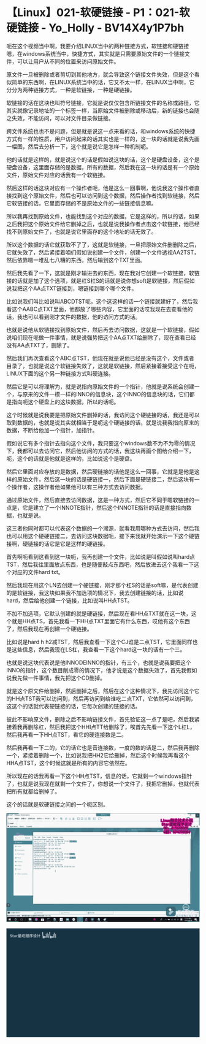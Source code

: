 # 【Linux】021-软硬链接 - P1：021-软硬链接 - Yo_Holly - BV14X4y1P7bh

呃在这个视频当中啊，我要介绍LINUX当中的两种链接方式，软链接和硬链接嗯，在windows系统当中，快捷方式，其实就是只需要原始文件的一个链接文件，可以让用户从不同的位置来访问原始文件。

原文件一旦被删除或者剪切到其他地方，就会导致这个链接文件失效，但是这个看似简单的东西啊，在LINUX系统当中的话，它又不太一样，在LINUX当中啊，它分分为两种链接方式，一种是软链接，一种是硬链接。

软链接的话在这块也叫符号链接，它就是说仅仅包含所链接文件的名称或路径，它其实就像记录地址的一个标签一样，当原始文件被删除或移动后，新的链接也会随之失效，不能访问，可以对文件目录做链接。

跨文件系统也也不是问题，但是就是说这一点来看的话，和windows系统的快捷方式有一样的性质，用户访问起来的话其实也是一样的，这一块的话就是说我先画一幅图，然后去分析一下，这个就是说它是怎样一种机制呃。

他的话就是这样的，就是说这个的话是假如说这块的话，这个是硬盘设备，这个是硬盘设备，这里面存储的是数据，所有的数据，然后我在这一块的话是有一个原始文件，原始文件对应的话我有一个软链接。

然后这样的话这块对应有一个操作者呃，他是这么一回事啊，他说我这个操作者直接找到这个原始文件，然后也可以访问到这个数据，然后操作者找到软链接，然后它软链接的话，它里面存储的不是原始文件的一些链接信息嘛。

所以我再找到原始文件，也能找到这个对应的数据，它是这样的，所以的话，如果之后我把这个原始文件给它删掉之后，也就是说我操作者点击这个软链接，他已经找不到原始文件了，也就是说它里面存的这个地址的话无效了。

所以这个数据的话它就获取不了了，这就是软链接，一旦把原始文件删删除之后，它就失效了，然后紧接着咱们假如说创建一个文件，创建一个文件透视AA2TST，然后依靠嗯一堆乱七八糟的东西，然后输到这个TXT里面。

然后我先看了一下，这就是刚才输进去的东西，现在我对它创建一个软链接，软链接的话就是加了这个选项，就是杠S杠S的话就是说你想soft是软链接，然后假如说我把这个AA点TXT链接到，嗯链接到哪个哪个文件。

比如说我们叫比如说叫ABCDTST呃，这个这这样的话一个链接就建好了，然后我看这个AABC点TXT里面，他都放了哪些内容，它里面的话哎我现在去查看他的话，我也可以看到刚才文件的数据，他的访问方式的话。

也就是说他从软链接找到原始文件，然后再去访问数据，这就是一个软链接，假如说咱们现在呃做一件事情，就是说强势把这个AA点TXT给删除了，现在查看已经没有AA点TXT了，删除了。

然后我们再次查看这个ABC点TST，他现在就是说他已经是没有这个，文件或者目录了，也就是说这个软链接失效了，这就是软链接，然后紧接着接受这个在呃，LINUX下面的这个另一种链接方式叫硬连接。

然后它是可以将理解为，就是说指向原始文件的一个指针，他就是说系统会创建一个，与原来的文件一模一样的INNO的信息块，这个INNO的信息块的话，它们都是指向呃这个硬盘上的这块数据，所以的话呃。

这个时候就是说我要是把原始文件删掉的话，我访问这个硬链接的话，我还是可以取到数据的，也就是说其实就相当于是呃这个硬链接的话，就是说我我指向原来的数据，不断给他加一个指针，加指针。

假如说它有多个指针去指向这个文件，我只要这个windows数不为不为零的情况下，我都可以去访问它，然后他访问的方式的话，我这块再画个图给介绍一下，呃，这个的话就是他就是这样的，比如说这个是硬盘。

然后它里面对应存放的是数据，然后硬链接的话他是这么一回事，它就是是他是这样的原始文件，然后这一块的话是硬链接一，然后下面是硬链接二，然后这块有一个操作者，这操作者他如果他可以有三种方式去访问数据。

通过原始文件，然后直接去访问数据，这是一种方式，然后它不同于嗯软链接的一点是，它是建立了一个INNOTE指针，然后这个INNOTE指针的话是直接指向数据，也就是说。

这三者他同时都可以代表这个数据的一个溯源，就看我用哪种方式去访问，然后我也可以用这个硬硬链接二，去访问这块数据呃，接下来我就开始演示一下这个硬链接啊，硬链接的话它是它是这样的硬链接。

首先啊呃看到这看到这一块呃，我再创建一个文件，比如说是叫假如说叫hard点TST，然后我往里面放点东西，也是随便敲点东西吧，然后放进去这个我看一下这个对应的文件hard txt。

然后我现在用这个LN去创建一个硬链接，刚才那个杠S的话是soft嘛，是代表创建的是软链接，我这块如果我不加选项的情况下，我去创建链接的话，比如说hard，然后给他创建一个链接，比如说叫HH点TST。

不加不加选项，它默认创建的就是硬链接，然后现在看HH点TXT就在这一块，这个就是HH点TS，首先我看一下HH点TXT里面它有什么东西，哎他有这个东西了，然后我现在再创建一个硬链接。

比如说是hard h h2减TST，然后我查看一下这个CJ谁是二点TST，它里面同样也是这些信息，然后我现在LS杠，我查看一下这个hard这一块的话有一个三。

也就是说这块代表说是他INNODEINNO的指针，有三个，也就是说我要把这个INNO的指针，这个数目削成零的情况下，他才说是这个数据失效了，首先我假如说我先做一件事情，我先把这个CD删掉。

就是这个原文件给删掉，然后删掉之后，然后在这个这种情况下，我先访问这个它的HH点TST我可以访问到，然后再访问到给谁吃二点TXT，它依然可以访问到，这这个的话就代表硬链接的话，它每次创建的链接的话。

彼此不影响原文件，删除之后不影响链接文件，首先验证这一点了是吧，然后我紧接着我再删除杠，然后我把这个HHI点TT给删除了，唉首先先看一下这个L杠L，然后我再看一下HH点TST，看它的硬连接数是二。

然后我再看一下二的，它的话它也是音连接数，一度的数的话是二，然后我再删除一个，紧接着删除一个，比如说我把HH2它给删掉，然后这个时候我再看这个HHA点TST，这个时候这就是所有的内容它依然在。

所以现在的话我再看一下这个HH点TST，信息的话，它就剩一个windows指针了，也就是说我现在就剩一个文件了，你想说一个文件了，我把它删掉，也就代表把所有就都给删掉了。

这个的话就是软硬链接之间的一个呃区别。

![](img/bdfc6a7c53ae354ef94edca4f61d33ed_1.png)

![](img/bdfc6a7c53ae354ef94edca4f61d33ed_2.png)